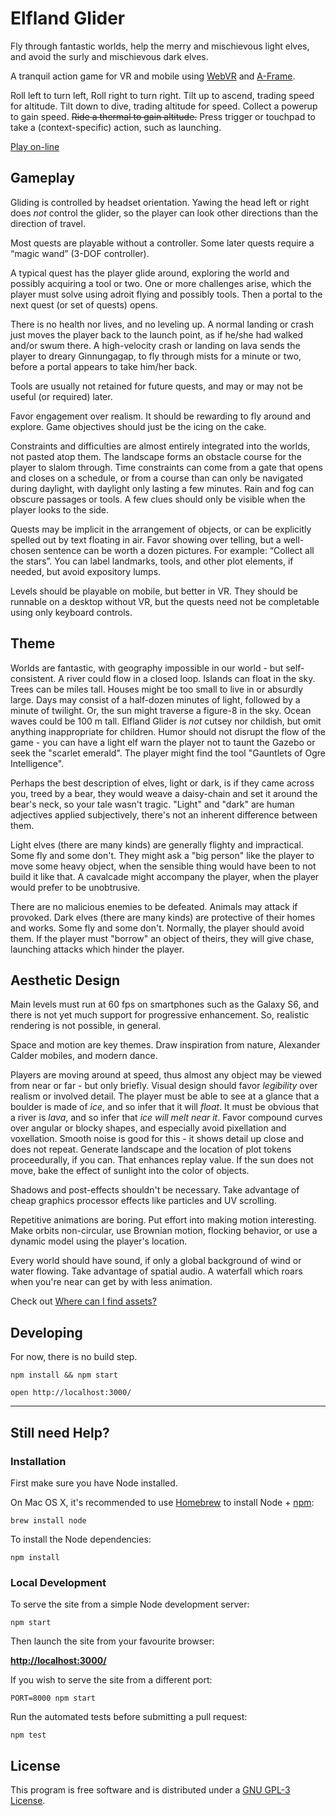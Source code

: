 # Elfland Glider

Fly through fantastic worlds, 
help the merry and mischievous light elves, 
and avoid the surly and mischievous dark elves.

A tranquil action game for VR and mobile 
using [WebVR](https://webvr.info/) and [A-Frame](https://aframe.io).

Roll left to turn left, Roll right to turn right. 
Tilt up to ascend, trading speed for altitude.
Tilt down to dive, trading altitude for speed.
Collect a powerup to gain speed.
~~Ride a thermal to gain altitude.~~
Press trigger or touchpad to take a (context-specific) action, such as launching.

[Play on-line](https://elfland-glider.surge.sh/)

## Gameplay
Gliding is controlled by headset orientation. 
Yawing the head left or right does *not* control the glider,
so the player can look other directions than the direction of travel.

Most quests are playable without a controller.
Some later quests require a “magic wand” (3-DOF controller).

A typical quest has the player glide around, exploring the world and possibly acquiring a tool or two.
One or more challenges arise, which the player must solve using adroit flying and possibly tools.
Then a portal to the next quest (or set of quests) opens.

There is no health nor lives, and no leveling up. 
A normal landing or crash just moves the player back to the launch point, as if he/she had walked and/or swum there.
A high-velocity crash or landing on lava sends the player to dreary Ginnungagap,
to fly through mists for a minute or two, before a portal appears to take him/her back.

Tools are usually not retained for future quests, and may or may not be useful (or required) later.

Favor engagement over realism.  It should be rewarding to fly around and explore.
Game objectives should just be the icing on the cake.

Constraints and difficulties are almost entirely integrated into the worlds, not pasted atop them.
The landscape forms an obstacle course for the player to slalom through.
Time constraints can come from a gate that opens and closes on a schedule,
or from a course than can only be navigated during daylight, with daylight only lasting a few minutes.
Rain and fog can obscure passages or tools.
A few clues should only be visible when the player looks to the side.

Quests may be implicit in the arrangement of objects, 
or can be explicitly spelled out by text floating in air.
Favor showing over telling, but a well-chosen sentence can be worth a dozen pictures.
For example: “Collect all the stars”.
You can label landmarks, tools, and other plot elements, if needed, but avoid expository lumps.

Levels should be playable on mobile, but better in VR.
They should be runnable on a desktop without VR, but the quests need not be completable using only keyboard controls.


## Theme
Worlds are fantastic, with geography impossible in our world - but self-consistent.
A river could flow in a closed loop.
Islands can float in the sky.
Trees can be miles tall.
Houses might be too small to live in or absurdly large.
Days may consist of a half-dozen minutes of light, followed by a minute of twilight.
Or, the sun might traverse a figure-8 in the sky.
Ocean waves could be 100 m tall.
Elfland Glider is *not* cutsey nor childish,
but omit anything inappropriate for children.
Humor should not disrupt the flow of the game -
you can have a light elf warn the player not to taunt the Gazebo or seek the "scarlet emerald".
The player might find the tool "Gauntlets of Ogre Intelligence".

Perhaps the best description of elves, light or dark, is if they came across you, treed by a bear, 
they would weave a daisy-chain and set it around the bear's neck, so your tale wasn't tragic.
"Light" and "dark" are human adjectives applied subjectively,
there's not an inherent difference between them.

Light elves (there are many kinds) are generally flighty and impractical.
Some fly and some don't.
They might ask a "big person" like the player to move some heavy object,
when the sensible thing would have been to not build it like that.
A cavalcade might accompany the player, when the player would prefer to be unobtrusive.

There are no malicious enemies to be defeated.
Animals may attack if provoked.
Dark elves (there are many kinds) are protective of their homes and works.
Some fly and some don't.
Normally, the player should avoid them.
If the player must "borrow" an object of theirs, they will give chase,
launching attacks which hinder the player.

## Aesthetic Design

Main levels must run at 60 fps on smartphones such as the Galaxy S6, and there is not yet much support for progressive enhancement.
So, realistic rendering is not possible, in general.

Space and motion are key themes. Draw inspiration from nature, Alexander Calder mobiles, and modern dance.

Players are moving around at speed, thus almost any object may be viewed from near or far - 
but only briefly. Visual design should favor *legibility* over realism or involved detail.
The player must be able to see at a glance that a boulder is made of *ice*, and so infer that it will *float*.
It must be obvious that a river is *lava*, and so infer that *ice will melt near it*.
Favor compound curves over angular or blocky shapes, and especially avoid pixellation and voxellation.
Smooth noise is good for this - it shows detail up close and does not repeat.
Generate landscape and the location of plot tokens proceedurally, if you can.
That enhances replay value.
If the sun does not move, bake the effect of sunlight into the color of objects. 

Shadows and post-effects shouldn't be necessary.
Take advantage of cheap graphics processor effects like particles and UV scrolling.

Repetitive animations are boring.
Put effort into making motion interesting. 
Make orbits non-circular, use Brownian motion, flocking behavior,
or use a dynamic model using the player's location.

Every world should have sound, if only a global background of wind or water flowing.
Take advantage of spatial audio. A waterfall which roars when you're near can get by with less animation. 

Check out  [Where can I find assets?](https://aframe.io/docs/0.8.0/introduction/faq.html#where-can-i-find-assets)


## Developing
For now, there is no build step.

`npm install && npm start`

`open http://localhost:3000/`

***

## Still need Help?

### Installation

First make sure you have Node installed.

On Mac OS X, it's recommended to use [Homebrew](http://brew.sh/) to install Node + [npm](https://www.npmjs.com):

    brew install node

To install the Node dependencies:

    npm install


### Local Development

To serve the site from a simple Node development server:

    npm start

Then launch the site from your favourite browser:

[__http://localhost:3000/__](http://localhost:3000/)

If you wish to serve the site from a different port:

    PORT=8000 npm start

Run the automated tests before submitting a pull request:

	npm test

## License

This program is free software and is distributed under a [GNU GPL-3 License](LICENSE).
